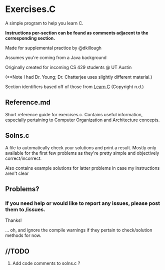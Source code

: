 <h1>Exercises.C</h1>

A simple program to help you learn C.

<b>Instructions per-section can be found as comments adjacent to the corresponding section.</b>

Made for supplemental practice by @dkillough

Assumes you're coming from a Java background

Originally created for incoming CS 429 students @ UT Austin 

(**Note I had Dr. Young; Dr. Chatterjee uses slightly different material.)

Section identifiers based off of those from [Learn C](https://www.learn-c.org) (Copyright n.d.)

<h2>Reference.md</h1>
Short reference guide for exercises.c. Contains useful information, especially pertaining to Computer Organization and Architecture concepts. 

<h2>Solns.c</h2>
A file to automatically check your solutions and print a result. Mostly only available for the first few problems as they're pretty simple and objectively correct/incorrect. 

Also contains example solutions for latter problems in case my instructions aren't clear

<h2> Problems? </h2>
<h3> If you need help or would like to report any issues, please post them to /issues. </h3>

Thanks!

... oh, and ignore the compile warnings if they pertain to check/solution methods for now.


<h2>//TODO</h2>

   1. Add code comments to solns.c ?
